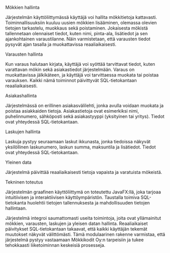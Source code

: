 Mökkien hallinta 

Järjestelmän käyttöliittymässä käyttäjä voi hallita mökkitietoja kattavasti. Toiminnallisuuksiin kuuluu uusien mökkien lisääminen, olemassa olevien tietojen tarkastelu, muokkaus sekä poistaminen. Jokaisesta mökistä tallennetaan olennaiset tiedot, kuten nimi, pinta-ala, lisätiedot ja sen ajankohtainen varaustilanne. Näin varmistetaan, että varausten tiedot pysyvät ajan tasalla ja muokattavissa reaaliaikaisesti.

Varausten hallinta 

Kun varaus halutaan kirjata, käyttäjä voi syöttää tarvittavat tiedot, kuten varattavan mökin sekä asiakastiedot järjestelmään. Varaus on muokattavissa jälkikäteen, ja käyttäjä voi tarvittaessa muokata tai poistaa varauksen. Kaikki nämä toiminnot päivittyvät SQL-tietokantaan reaaliaikaisesti.

Asiakashallinta 

Järjestelmässä on erillinen asiakasvälilehti, jonka avulla voidaan muokata ja poistaa asiakkaiden tietoja. Asiakastietoja ovat esimerkiksi nimi, puhelinnumero, sähköposti sekä asiakastyyppi (yksityinen tai yritys). Tiedot ovat yhteydessä SQL-tietokantaan.

Laskujen hallinta 

Laskuja pystyy seuraamaan laskut ikkunasta, jonka tiedoissa näkyvät yksilöllinen laskunumero, laskun summa, maksuntila ja lisätiedot. Tiedot ovat yhteydessä SQL-tietokantaan.

Yleinen data

Järjestelmä päivittää reaaliaikaisesti tietoja vapaista ja varatuista mökeistä.

Tekninen toteutus

Järjestelmän graafinen käyttöliittymä on toteutettu JavaFX:llä, joka tarjoaa intuitiivisen ja interaktiivisen käyttöympäristön. Taustalla toimiva SQL-tietokanta huolehtii tietojen tallennuksesta ja mahdollisuuden tietojen hallintaan.

Järjestelmä integroi saumattomasti useita toimintoja, joita ovat yllämainitut mökkien, varausten, laskujen ja yleisen datan hallinta. Reaaliaikaiset päivitykset SQL-tietokantaan takaavat, että kaikki käyttäjän tekemät muutokset näkyvät välittömästi. Tämä modulaarinen rakenne varmistaa, että järjestelmä pystyy vastaamaan Mökkikodit Oy:n tarpeisiin ja tukee tehokkaasti liiketoiminnan keskeisiä prosesseja.
